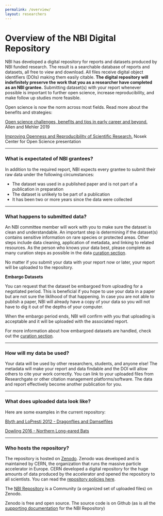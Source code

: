 ```yaml
---
permalink: /overview/
layout: researchers
---
```



# Overview of the NBI Digital Repository

NBI has developed a digital repository for reports and datasets produced by NBI funded research. The result is a searchable database of reports and datasets, all free to view and download. All files receive digital object identifiers (DOIs) making them easily citable. **The digital repository will indefinitely preserve the work that you as a researcher have completed as an NBI grantee.** Submitting dataset(s) with your report whenever possible is important to further open science, increase reproducibility, and make follow up studies more feasible.

Open science is now the norm across most fields. Read more about the benefits and strategies:

[Open science challenges, benefits and tips in early career and beyond.](https://journals.plos.org/plosbiology/article?id=10.1371/journal.pbio.3000246) Allen and Mehler 2019

[Improving Openness and Reproducibility of Scientific Research.](https://www.nsf.gov/attachments/132722/public/EHR_ACslides3.pdf)  Nosek Center for Open Science presentation

---

### What is expectated of NBI grantees?
In addition to the required report, NBI expects every grantee to submit their raw data under the following circumstances:
- The dataset was used in a published paper and is not part of a publication in preparation
- The dataset is unlikely to be part of a publication
- It has been two or more years since the data were collected

---

### What happens to submitted data?
An NBI committee member will work with you to make sure the dataset is clean and understandable. An important step is determining if the dataset(s) contains sensitive information on rare species or protected areas. Other steps include data cleaning, application of metadata, and linking to related resources. As the person who knows your data best, please complete as many curation steps as possible in the data [curation section](https://nantucketbiodiversity.github.io/NBIdigitalrepo/curation/).

No matter if you submit your data with your report now or later, your report will be uploaded to the repository.

**Embargo Datasets**

You can request that the dataset be embargoed from uploading for a negotiated period. This is beneficial if you hope to use your data in a paper but are not sure the liklihood of that happening. In case you are not able to publish a paper, NBI will already have a copy of your data so you will not have to dig it out of the depths of your computer. 

When the embargo period ends, NBI will confirm with you that uploading is acceptable and it will be uploaded with the associated report. 

For more information about how embargoed datasets are handled, check out the [curation section](https://nantucketbiodiversity.github.io/NBIdigitalrepo/curation/).

---

### How will my data be used?

Your data will be used by other researchers, students, and anyone else! The metadata will make your report and data findable and the DOI will allow others to cite your work correctly. You can link to your uploaded files from Researchgate or other citation management platforms/software. The data and report effectively become another publication for you.

---

### What does uploaded data look like?

Here are some examples in the current repository:

[Blyth and LoPresti 2012 - Dragonflies and Damselfiles](https://zenodo.org/record/3753099#.XrcvucB7mUk)

[Dowling 2016 - Northern Long-eared Bats](https://zenodo.org/record/3782820#.Xrcw4sB7mUk)

---

### Who hosts the repository?

The repository is hosted on [Zenodo](https://about.zenodo.org). Zenodo was developed and is maintained by CERN, the organization that runs the massive particle accelerator in Europe. CERN developed a digital repository for the huge amounts of data produced by the accelerator and opened the repository to all scientists. You can read the [repository policies here](https://about.zenodo.org/policies/).

The [NBI Repository](https://zenodo.org/communities/nantucketbiodiversity/) is a Community (a organized set of uploaded files) on Zenodo.

Zenodo is free and open source.  The source code is on Github (as is all the <a href="{{ site.github.repository_url }}">supporting documentation</a> for the NBI Repository) 



